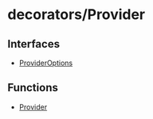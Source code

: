 # decorators/Provider

## Interfaces

- [ProviderOptions](interfaces/ProviderOptions.md)

## Functions

- [Provider](functions/Provider.md)
